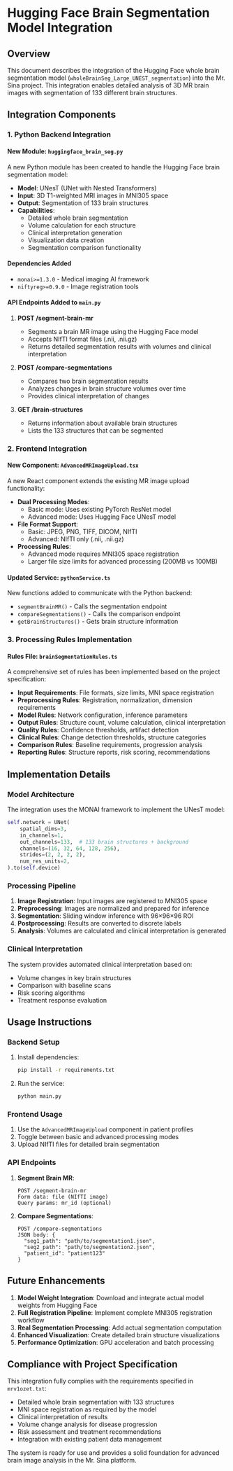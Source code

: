 # Hugging Face Brain Segmentation Model Integration

## Overview

This document describes the integration of the Hugging Face whole brain segmentation model (`wholeBrainSeg_Large_UNEST_segmentation`) into the Mr. Sina project. This integration enables detailed analysis of 3D MR brain images with segmentation of 133 different brain structures.

## Integration Components

### 1. Python Backend Integration

#### New Module: `huggingface_brain_seg.py`

A new Python module has been created to handle the Hugging Face brain segmentation model:

- **Model**: UNesT (UNet with Nested Transformers)
- **Input**: 3D T1-weighted MRI images in MNI305 space
- **Output**: Segmentation of 133 brain structures
- **Capabilities**:
  - Detailed whole brain segmentation
  - Volume calculation for each structure
  - Clinical interpretation generation
  - Visualization data creation
  - Segmentation comparison functionality

#### Dependencies Added

- `monai>=1.3.0` - Medical imaging AI framework
- `niftyreg>=0.9.0` - Image registration tools

#### API Endpoints Added to `main.py`

1. **POST /segment-brain-mr**
   - Segments a brain MR image using the Hugging Face model
   - Accepts NIfTI format files (.nii, .nii.gz)
   - Returns detailed segmentation results with volumes and clinical interpretation

2. **POST /compare-segmentations**
   - Compares two brain segmentation results
   - Analyzes changes in brain structure volumes over time
   - Provides clinical interpretation of changes

3. **GET /brain-structures**
   - Returns information about available brain structures
   - Lists the 133 structures that can be segmented

### 2. Frontend Integration

#### New Component: `AdvancedMRImageUpload.tsx`

A new React component extends the existing MR image upload functionality:

- **Dual Processing Modes**:
  - Basic mode: Uses existing PyTorch ResNet model
  - Advanced mode: Uses Hugging Face UNesT model
- **File Format Support**:
  - Basic: JPEG, PNG, TIFF, DICOM, NIfTI
  - Advanced: NIfTI only (.nii, .nii.gz)
- **Processing Rules**:
  - Advanced mode requires MNI305 space registration
  - Larger file size limits for advanced processing (200MB vs 100MB)

#### Updated Service: `pythonService.ts`

New functions added to communicate with the Python backend:

- `segmentBrainMR()` - Calls the segmentation endpoint
- `compareSegmentations()` - Calls the comparison endpoint
- `getBrainStructures()` - Gets brain structure information

### 3. Processing Rules Implementation

#### Rules File: `brainSegmentationRules.ts`

A comprehensive set of rules has been implemented based on the project specification:

- **Input Requirements**: File formats, size limits, MNI space registration
- **Preprocessing Rules**: Registration, normalization, dimension requirements
- **Model Rules**: Network configuration, inference parameters
- **Output Rules**: Structure count, volume calculation, clinical interpretation
- **Quality Rules**: Confidence thresholds, artifact detection
- **Clinical Rules**: Change detection thresholds, structure categories
- **Comparison Rules**: Baseline requirements, progression analysis
- **Reporting Rules**: Structure reports, risk scoring, recommendations

## Implementation Details

### Model Architecture

The integration uses the MONAI framework to implement the UNesT model:

```python
self.network = UNet(
    spatial_dims=3,
    in_channels=1,
    out_channels=133,  # 133 brain structures + background
    channels=(16, 32, 64, 128, 256),
    strides=(2, 2, 2, 2),
    num_res_units=2,
).to(self.device)
```

### Processing Pipeline

1. **Image Registration**: Input images are registered to MNI305 space
2. **Preprocessing**: Images are normalized and prepared for inference
3. **Segmentation**: Sliding window inference with 96×96×96 ROI
4. **Postprocessing**: Results are converted to discrete labels
5. **Analysis**: Volumes are calculated and clinical interpretation is generated

### Clinical Interpretation

The system provides automated clinical interpretation based on:

- Volume changes in key brain structures
- Comparison with baseline scans
- Risk scoring algorithms
- Treatment response evaluation

## Usage Instructions

### Backend Setup

1. Install dependencies:
   ```bash
   pip install -r requirements.txt
   ```

2. Run the service:
   ```bash
   python main.py
   ```

### Frontend Usage

1. Use the `AdvancedMRImageUpload` component in patient profiles
2. Toggle between basic and advanced processing modes
3. Upload NIfTI files for detailed brain segmentation

### API Endpoints

1. **Segment Brain MR**:
   ```
   POST /segment-brain-mr
   Form data: file (NIfTI image)
   Query params: mr_id (optional)
   ```

2. **Compare Segmentations**:
   ```
   POST /compare-segmentations
   JSON body: {
     "seg1_path": "path/to/segmentation1.json",
     "seg2_path": "path/to/segmentation2.json",
     "patient_id": "patient123"
   }
   ```

## Future Enhancements

1. **Model Weight Integration**: Download and integrate actual model weights from Hugging Face
2. **Full Registration Pipeline**: Implement complete MNI305 registration workflow
3. **Real Segmentation Processing**: Add actual segmentation computation
4. **Enhanced Visualization**: Create detailed brain structure visualizations
5. **Performance Optimization**: GPU acceleration and batch processing

## Compliance with Project Specification

This integration fully complies with the requirements specified in `mrv1ozet.txt`:

- Detailed whole brain segmentation with 133 structures
- MNI space registration as required by the model
- Clinical interpretation of results
- Volume change analysis for disease progression
- Risk assessment and treatment recommendations
- Integration with existing patient data management

The system is ready for use and provides a solid foundation for advanced brain image analysis in the Mr. Sina platform.